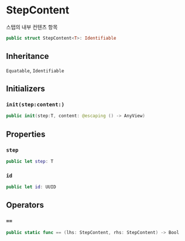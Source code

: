 # StepContent

스탭의 내부 컨텐츠 항목

``` swift
public struct StepContent<T>: Identifiable 
```

## Inheritance

`Equatable`, `Identifiable`

## Initializers

### `init(step:content:)`

``` swift
public init(step:T, content: @escaping () -> AnyView) 
```

## Properties

### `step`

``` swift
public let step: T
```

### `id`

``` swift
public let id: UUID 
```

## Operators

### `==`

``` swift
public static func == (lhs: StepContent, rhs: StepContent) -> Bool 
```
